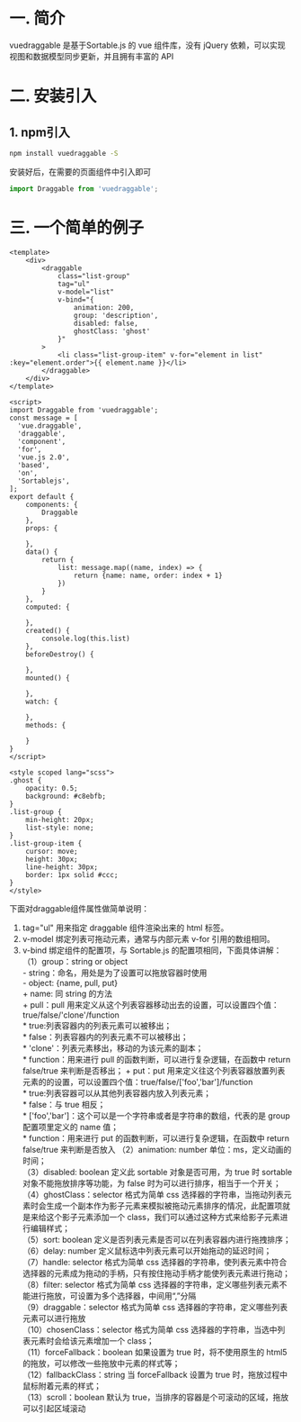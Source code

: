 # 一. 简介
vuedraggable 是基于Sortable.js 的 vue 组件库，没有 jQuery 依赖，可以实现视图和数据模型同步更新，并且拥有丰富的 API

# 二. 安装引入
## 1. npm引入
```bash
npm install vuedraggable -S
```
安装好后，在需要的页面组件中引入即可
```javascript
import Draggable from 'vuedraggable';
```

# 三. 一个简单的例子
```vue
<template>
    <div>
        <draggable 
            class="list-group" 
            tag="ul" 
            v-model="list"
            v-bind="{
                animation: 200,
                group: 'description',
                disabled: false,
                ghostClass: 'ghost'
            }"
        >
            <li class="list-group-item" v-for="element in list" :key="element.order">{{ element.name }}</li>
        </draggable>
    </div>
</template>

<script>
import Draggable from 'vuedraggable';
const message = [
  'vue.draggable',
  'draggable',
  'component',
  'for',
  'vue.js 2.0',
  'based',
  'on',
  'Sortablejs',
];
export default {
    components: {
        Draggable
    },
    props: {

    },
    data() {
        return {
            list: message.map((name, index) => {
                return {name: name, order: index + 1}
            })
        }
    },
    computed: {

    },
    created() {
        console.log(this.list)
    },
    beforeDestroy() {

    },
    mounted() {

    },
    watch: {

    },
    methods: {

    }
}
</script>

<style scoped lang="scss">
.ghost {
    opacity: 0.5;
    background: #c8ebfb;
}
.list-group {
    min-height: 20px;
    list-style: none;
}
.list-group-item {
    cursor: move;
    height: 30px;
    line-height: 30px;
    border: 1px solid #ccc;
}
</style>
```
下面对draggable组件属性做简单说明：
1. tag="ul" 用来指定 draggable 组件渲染出来的 html 标签。  
2. v-model 绑定列表可拖动元素，通常与内部元素 v-for 引用的数组相同。  
3. v-bind 绑定组件的配置项，与 Sortable.js 的配置项相同，下面具体讲解：  
    （1）group：string or object  
        - string：命名，用处是为了设置可以拖放容器时使用  
        - object: {name, pull, put}  
            + name: 同 string 的方法  
            + pull：pull 用来定义从这个列表容器移动出去的设置，可以设置四个值：true/false/'clone'/function  
                * true:列表容器内的列表元素可以被移出；  
                * false：列表容器内的列表元素不可以被移出；  
                * 'clone'：列表元素移出，移动的为该元素的副本；  
                * function：用来进行 pull 的函数判断，可以进行复杂逻辑，在函数中 return false/true 来判断是否移出；
            + put：put 用来定义往这个列表容器放置列表元素的的设置，可以设置四个值：true/false/['foo','bar']/function  
                * true:列表容器可以从其他列表容器内放入列表元素；  
                * false：与 true 相反；  
                * ['foo','bar']：这个可以是一个字符串或者是字符串的数组，代表的是 group 配置项里定义的 name 值；  
                * function：用来进行 put 的函数判断，可以进行复杂逻辑，在函数中 return false/true 来判断是否放入
    （2）animation: number 单位：ms，定义动画的时间；  
    （3）disabled: boolean 定义此 sortable 对象是否可用，为 true 时 sortable 对象不能拖放排序等功能，为 false 时为可以进行排序，相当于一个开关；  
    （4）ghostClass：selector 格式为简单 css 选择器的字符串，当拖动列表元素时会生成一个副本作为影子元素来模拟被拖动元素排序的情况，此配置项就是来给这个影子元素添加一个 class，我们可以通过这种方式来给影子元素进行编辑样式；  
    （5）sort: boolean 定义是否列表元素是否可以在列表容器内进行拖拽排序；  
    （6）delay: number 定义鼠标选中列表元素可以开始拖动的延迟时间；  
    （7）handle: selector 格式为简单 css 选择器的字符串，使列表元素中符合选择器的元素成为拖动的手柄，只有按住拖动手柄才能使列表元素进行拖动；  
    （8）filter: selector 格式为简单 css 选择器的字符串，定义哪些列表元素不能进行拖放，可设置为多个选择器，中间用“,”分隔  
    （9）draggable：selector 格式为简单 css 选择器的字符串，定义哪些列表元素可以进行拖放  
    （10）chosenClass：selector 格式为简单 css 选择器的字符串，当选中列表元素时会给该元素增加一个 class；  
    （11）forceFallback：boolean 如果设置为 true 时，将不使用原生的 html5 的拖放，可以修改一些拖放中元素的样式等；  
    （12）fallbackClass：string 当 forceFallback 设置为 true 时，拖放过程中鼠标附着元素的样式；  
    （13）scroll：boolean 默认为 true，当排序的容器是个可滚动的区域，拖放可以引起区域滚动
